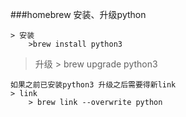 ###homebrew 安装、升级python





	> 安装
		>brew install python3

   > 升级
		> brew upgrade python3

	如果之前已安装python3 升级之后需要得新link
	> link
    	> brew link --overwrite python
